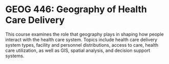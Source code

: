 # GEOG 446: Geography of Health Care Delivery

This course examines the role that geography plays in shaping how people interact with the health care system. Topics include health care delivery system types, facility and personnel distributions, access to care, health care utilization, as well as GIS, spatial analysis, and decision support systems.